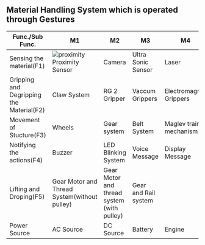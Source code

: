 ## Material Handling System which is operated through Gestures ##
|Func./Sub Func.|M1|M2|M3|M4|
|---------------|---|---|---|---|
|Sensing the material(F1)|![proximity](https://user-images.githubusercontent.com/105170460/169702486-2bb5d5a3-1485-41e2-8329-c9845425df32.jpg)Proximity Sensor|Camera|Ultra Sonic Sensor|Laser| 
|Gripping and Degripping the Material(F2)|Claw System|RG 2 Gripper|Vaccum Grippers|Electromagnet Grippers|
|Movement of Stucture(F3)|Wheels|Gear system|Belt System|Maglev train mechanism| |
|Notifying the actions(F4)|Buzzer|LED Blinking System|Voice Message|Display Message| |
|Lifting and Droping(F5) |Gear Motor and Thread System(without pulley)|Gear Motor and thread system (with pulley)|Gear and Rail system | |  
|Power Source|AC Source|DC Source|Battery|Engine|




